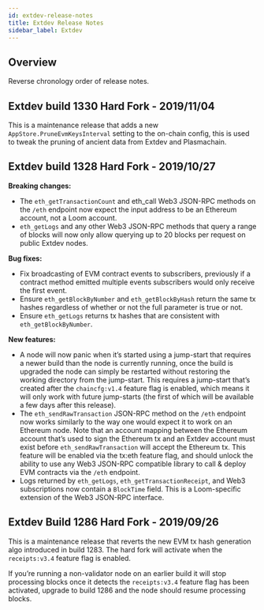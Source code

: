 ```yaml
---
id: extdev-release-notes
title: Extdev Release Notes
sidebar_label: Extdev
---
```


## Overview

Reverse chronology order of release notes.

## Extdev build 1330 Hard Fork - 2019/11/04

This is a maintenance release that adds a new `AppStore.PruneEvmKeysInterval` setting to the on-chain config, this is used to tweak the pruning of ancient data from Extdev and Plasmachain.

## Extdev build 1328 Hard Fork - 2019/10/27

**Breaking changes:**

- The `eth_getTransactionCount` and eth_call Web3 JSON-RPC methods on the `/eth` endpoint now expect the input address to be an Ethereum account, not a Loom account.
- `eth_getLogs` and any other Web3 JSON-RPC methods that query a range of blocks will now only allow querying up to 20 blocks per request on public Extdev nodes.

**Bug fixes:**

- Fix broadcasting of EVM contract events to subscribers, previously if a contract method emitted multiple events subscribers would only receive the first event.
- Ensure `eth_getBlockByNumber` and `eth_getBlockByHash` return the same tx hashes regardless of whether or not the full parameter is true or not.
- Ensure `eth_getLogs` returns tx hashes that are consistent with `eth_getBlockByNumber`.

**New features:**

- A node will now panic when it’s started using a jump-start that requires a newer build than the node is currently running, once the build is upgraded the node can simply be restarted without restoring the working directory from the jump-start. This requires a jump-start that’s created after the `chaincfg:v1.4` feature flag is enabled, which means it will only work with future jump-starts (the first of which will be available a few days after this release).
- The `eth_sendRawTransaction` JSON-RPC method on the `/eth` endpoint now works similarly to the way one would expect it to work on an Ethereum node. Note that an account mapping between the Ethereum account that’s used to sign the Ethereum tx and an Extdev account must exist before `eth_sendRawTransaction` will accept the Ethereum tx. This feature will be enabled via the tx:eth feature flag, and should unlock the ability to use any Web3 JSON-RPC compatible library to call & deploy EVM contracts via the `/eth` endpoint.
- Logs returned by `eth_getLogs`, `eth_getTransactionReceipt`, and Web3 subscriptions now contain a `BlockTime` field. This is a Loom-specific extension of the Web3 JSON-RPC interface.

## Extdev Build 1286 Hard Fork - 2019/09/26

This is a maintenance release that reverts the new EVM tx hash generation algo introduced in build 1283. The hard fork will activate when the `receipts:v3.4` feature flag is enabled.

If you’re running a non-validator node on an earlier build it will stop processing blocks once it detects the `receipts:v3.4` feature flag has been activated, upgrade to build 1286 and the node should resume processing blocks.
